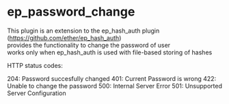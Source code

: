 ep_password_change
==================
This plugin is an extension to the ep_hash_auth plugin (https://github.com/ether/ep_hash_auth)  
provides the functionality to change the password of user  
works only when ep_hash_auth is used with file-based storing of hashes

HTTP status codes:

204: Password succesfully changed
401: Current Password is wrong
422: Unable to change the password
500: Internal Server Error
501: Unsupported Server Configuration
